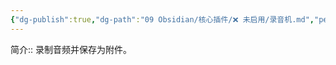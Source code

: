 ```yaml
---
{"dg-publish":true,"dg-path":"09 Obsidian/核心插件/❌ 未启用/录音机.md","permalink":"/09 Obsidian/核心插件/❌ 未启用/录音机/","created":"2025-07-31","updated":"2025-07-31"}
---
```



简介:: 录制音频并保存为附件。